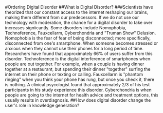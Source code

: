 #Ordering Digital Disorder
##What is Digital Disorder?
###Scientists have theorized that our constant access to the internet reshaping our brains, making them different from our predecessors. If we do not use our technology with moderation, the chance for a digital disorder to take over increases signiicantly. 
Some disorders include Nomophobia, Technoference, Fauxcellarm, Cyberchondria and "Truman Show" Delusion. 
Nomophobia is the fear of fear of being disconnected; more specifically, disconnected from one's smartphone. When someone becomes stressed or anxious when they cannot use their phones for a long period of time. Researchers have found that approximately 66% of users suffer from this disorder. 
Technoference is the digital interference of smartphones when people are out together. For example, when a couple is having dinner together at a restaurant, but spending their dinner "together" surfing the internet on their phone or texting or calling. 
Fauxcellarm is "phantom ringing" when you think your phone has rung, but once you check it, there is nothing. A clinical psycologist found that approximately 2/3 of his test participants in his study experience this disorder. 
Cyberchondria is when people are going to the internet for health advice and treatment options, this usually results in overdiagnosis. 
##How does digital disorder change the user's role in knowledge generation?